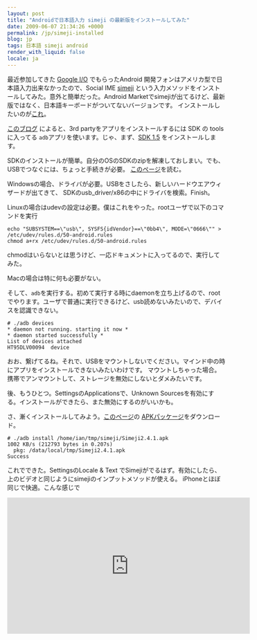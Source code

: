 ```yaml
---
layout: post
title: "Androidで日本語入力 simeji の最新版をインストールしてみた"
date: 2009-06-07 21:34:26 +0000
permalink: /jp/simeji-installed
blog: jp
tags: 日本語 simeji android
render_with_liquid: false
locale: ja
---
```


最近参加してきた [Google I/O](http://code.google.com/events/io/)
でもらったAndroid 開発フォンはアメリカ型で日本語入力出来なかったので、Social
IME [simeji](http://www.adamrocker.com/blog/236/simeji_android_japanese_input.html)
という入力メソッドをインストールしてみた。意外と簡単だった。Android
Marketでsimejiが出てるけど、最新版ではなく、日本語キーボードがついてないバージョンです。
インストールしたいのが[これ](http://www.adamrocker.com/blog/257/simeji-for-android-bell-input.html)。

[このブログ](http://www.android-unleashed.com/2008/11/howto-install-non-market-apk-apps-on.html") によると、3rd partyをアプリをインストールするには SDK の toolsに入ってる `adb`アプリを使います。じゃ、まず、[SDK 1.5](http://developer.android.com/sdk/1.5_r2/index.html) をインストールします。

SDKのインストールが簡単。自分のOSのSDKのzipを解凍しておしまい。でも、USBでつなぐには、ちょっと手続きが必要。
[このページ](http://developer.android.com/guide/developing/device.html)を読む。

Windowsの場合、ドライバが必要。USBをさしたら、新しいハードウエアウィザードが出てきて、
SDKのusb_driver/x86の中にドライバを検索。Finish。

Linuxの場合はudevの設定は必要。僕はこれをやった。rootユーザで以下のコマンドを実行

```shell
echo "SUBSYSTEM==\"usb\", SYSFS{idVendor}==\"0bb4\", MODE=\"0666\"" > /etc/udev/rules.d/50-android.rules
chmod a+rx /etc/udev/rules.d/50-android.rules
```

chmodはいらないとは思うけど、一応ドキュメントに入ってるので、実行してみた。

Macの場合は特に何も必要がない。

そして、`adb`を実行する。初めて実行する時にdaemonを立ち上げるので、rootでやります。ユーザで普通に実行できるけど、usb読めないみたいので、デバイスを認識できない。

```shell
# ./adb devices
* daemon not running. starting it now *
* daemon started successfully *
List of devices attached
HT95DLV00094  device
```

おお、繋げてるね。それで、USBをマウントしないでください。マインド中の時にアプリをインストールできないみたいわけです。
マウントしちゃった場合。携帯でアンマウントして、ストレージを無効にしないとダメみたいです。

後、もうひとつ。SettingsのApplicationsで、Unknown Sourcesを有効にする。インストールができたら、また無効にするのがいいかも。

さ、漸くインストールしてみよう。[このページ](http://www.adamrocker.com/blog/257/simeji-for-android-bell-input.html)の
[APKパッケージ](http://www.adamrocker.com/blog/wp-content/uploads/2009/05/Simeji2.4.1.apk)をダウンロード。

```shell
# ./adb install /home/ian/tmp/simeji/Simeji2.4.1.apk
1002 KB/s (212793 bytes in 0.207s)
  pkg: /data/local/tmp/Simeji2.4.1.apk
Success
```

これでできた。SettingsのLocale & Text でSimejiがでるはず。有効にしたら、上のビデオと同じようにsimejiのインプットメソッドが使える。
iPhoneとほぼ同じで快適。こんな感じで

<iframe width="560" height="315" src="https://www.youtube.com/embed/F9cmA70cSiA?si=kUAJZ3TKDXCLTiM0" title="YouTube video player" frameborder="0" allow="accelerometer; autoplay; clipboard-write; encrypted-media; gyroscope; picture-in-picture; web-share" allowfullscreen></iframe>
